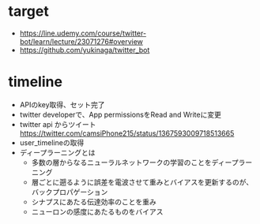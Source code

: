 # target
- https://line.udemy.com/course/twitter-bot/learn/lecture/23071276#overview
- https://github.com/yukinaga/twitter_bot

# timeline
- APIのkey取得、セット完了
- twitter developerで、App permissionsをRead and Writeに変更
- twitter api からツイート　https://twitter.com/camsiPhone215/status/1367593009718513665
- user_timelineの取得
- ディープラーニングとは
    - 多数の層からなるニューラルネットワークの学習のことをディープラーニング
    - 層ごとに遡るように誤差を電波させて重みとバイアスを更新するのが、バックプロパゲーション
    - シナプスにあたる伝達効率のことを重み
    - ニューロンの感度にあたるものをバイアス
